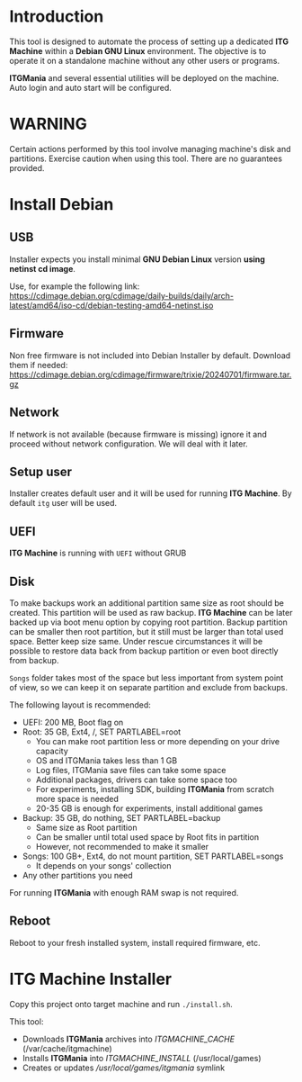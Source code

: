 # Introduction

This tool is designed to automate the process of setting up a
dedicated **ITG Machine** within a **Debian GNU Linux**
environment. The objective is to operate it on a standalone machine
without any other users or programs.

**ITGMania** and several essential utilities will be deployed on the
machine. Auto login and auto start will be configured.

# WARNING

Certain actions performed by this tool involve managing machine's disk
and partitions. Exercise caution when using this tool. There are no
guarantees provided.

# Install Debian

## USB

Installer expects you install minimal **GNU Debian Linux** version
**using netinst cd image**.

Use, for example the following link:
https://cdimage.debian.org/cdimage/daily-builds/daily/arch-latest/amd64/iso-cd/debian-testing-amd64-netinst.iso

## Firmware

Non free firmware is not included into Debian Installer by
default. Download them if needed:
https://cdimage.debian.org/cdimage/firmware/trixie/20240701/firmware.tar.gz

## Network

If network is not available (because firmware is missing) ignore it
and proceed without network configuration. We will deal with it later.

## Setup user

Installer creates default user and it will be used for running **ITG
Machine**.  By default `itg` user will be used.

## UEFI

**ITG Machine** is running with `UEFI` without GRUB

## Disk

To make backups work an additional partition same size as root should
be created.  This partition will be used as raw backup. **ITG
Machine** can be later backed up via boot menu option by copying root
partition. Backup partition can be smaller then root partition, but it
still must be larger than total used space. Better keep size same.
Under rescue circumstances it will be possible to restore data back
from backup partition or even boot directly from backup.

`Songs` folder takes most of the space but less important from system
point of view, so we can keep it on separate partition and exclude
from backups.

The following layout is recommended:

- UEFI: 200 MB, Boot flag on
- Root: 35 GB, Ext4, /, SET PARTLABEL=root
  - You can make root partition less or more depending on your drive capacity
  - OS and ITGMania takes less than 1 GB
  - Log files, ITGMania save files can take some space
  - Additional packages, drivers can take some space too
  - For experiments, installing SDK, building **ITGMania** from scratch more space is needed
  - 20-35 GB is enough for experiments, install additional games
- Backup: 35 GB, do nothing, SET PARTLABEL=backup
  - Same size as Root partition
  - Can be smaller until total used space by Root fits in partition
  - However, not recommended to make it smaller
- Songs: 100 GB+, Ext4, do not mount partition, SET PARTLABEL=songs
  - It depends on your songs' collection
- Any other partitions you need

For running **ITGMania** with enough RAM swap is not required.

## Reboot

Reboot to your fresh installed system, install required firmware, etc.



# ITG Machine Installer

Copy this project onto target machine and run `./install.sh`.


This tool:

- Downloads **ITGMania** archives into *ITGMACHINE_CACHE*
  (/var/cache/itgmachine)
- Installs **ITGMania** into *ITGMACHINE_INSTALL* (/usr/local/games)
- Creates or updates */usr/local/games/itgmania* symlink

